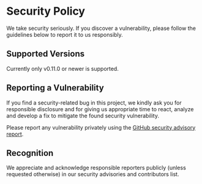 # Security Policy

We take security seriously. If you discover a vulnerability, please follow the guidelines below to report it to us responsibly.

## Supported Versions

Currently only v0.11.0 or newer is supported.

## Reporting a Vulnerability

If you find a security-related bug in this project, we kindly ask you for responsible disclosure and for giving us
appropriate time to react, analyze and develop a fix to mitigate the found security vulnerability.

Please report any vulnerability privately using the [GitHub security advisory report](https://github.com/zama-ai/kms/security/advisories/new).

## Recognition

We appreciate and acknowledge responsible reporters publicly (unless requested otherwise) in our security advisories and contributors list.